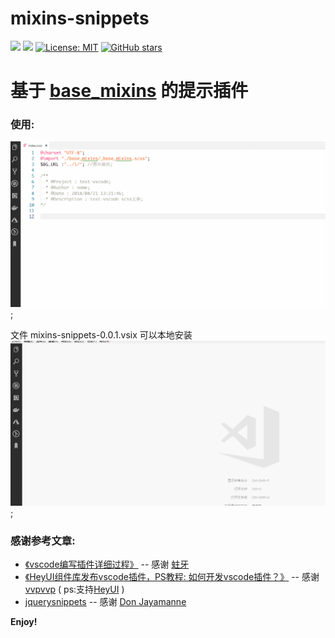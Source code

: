 # mixins-snippets
[![](https://vsmarketplacebadge.apphb.com/version-short/uustoboy.mixins-snippets.svg?style=flat-square)](https://marketplace.visualstudio.com/items?itemName=uustoboy.mixins-snippets)
[![](https://vsmarketplacebadge.apphb.com/installs-short/uustoboy.mixins-snippets.svg?style=flat-square)](https://marketplace.visualstudio.com/items?itemName=uustoboy.mixins-snippets)
[![License: MIT](https://img.shields.io/badge/License-MIT-yellow.svg?style=flat-square)](LICENSE) 
[![GitHub stars](https://img.shields.io/github/stars/uustoboy/mixins-snippets.svg?style=social&label=Star%20on%20Github)](https://github.com/uustoboy/mixins-snippets)

# 基于 [base_mixins](https://github.com/uustoboy/base_mixins) 的提示插件

### 使用:
![image](https://github.com/uustoboy/mixins-snippets/raw/master/imgs/use.gif);<br/>

文件 mixins-snippets-0.0.1.vsix 可以本地安装
![image](https://github.com/uustoboy/mixins-snippets/raw/master/imgs/install.gif);<br/>

### 感谢参考文章:
- [《vscode编写插件详细过程》](https://www.cnblogs.com/caipeiyu/p/5507252.html) -- 感谢 [蛀牙](https://www.cnblogs.com/caipeiyu/)
- [《HeyUI组件库发布vscode插件，PS教程: 如何开发vscode插件？》](https://juejin.im/post/5b39c2e16fb9a00e39706cff) -- 感谢 [vvpvvp](https://github.com/heyui/hey-cli) ( ps:支持[HeyUI](https://www.heyui.top/) )
- [jquerysnippets](https://github.com/DonJayamanne/jquerysnippets) -- 感谢 [Don Jayamanne](https://github.com/DonJayamanne)


**Enjoy!**
